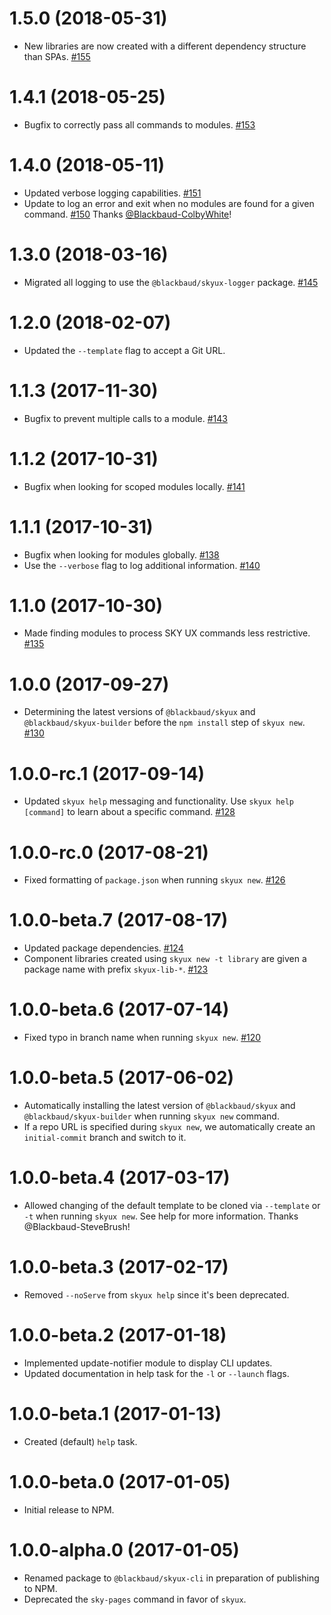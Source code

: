# 1.5.0 (2018-05-31)

- New libraries are now created with a different dependency structure than SPAs. [#155](https://github.com/blackbaud/skyux-cli/pull/155)

# 1.4.1 (2018-05-25)

- Bugfix to correctly pass all commands to modules. [#153](https://github.com/blackbaud/skyux-cli/pull/153)

# 1.4.0 (2018-05-11)

- Updated verbose logging capabilities. [#151](https://github.com/blackbaud/skyux-cli/pull/151)
- Update to log an error and exit when no modules are found for a given command. [#150](https://github.com/blackbaud/skyux-cli/pull/150) Thanks [@Blackbaud-ColbyWhite](https://github.com/Blackbaud-ColbyWhite)!

# 1.3.0 (2018-03-16)

- Migrated all logging to use the `@blackbaud/skyux-logger` package. [#145](https://github.com/blackbaud/skyux-builder/pull/145)

# 1.2.0 (2018-02-07)

- Updated the `--template` flag to accept a Git URL.

# 1.1.3 (2017-11-30)

- Bugfix to prevent multiple calls to a module. [#143](https://github.com/blackbaud/skyux-cli/pull/143)

# 1.1.2 (2017-10-31)

- Bugfix when looking for scoped modules locally. [#141](https://github.com/blackbaud/skyux-cli/pull/141)

# 1.1.1 (2017-10-31)

- Bugfix when looking for modules globally. [#138](https://github.com/blackbaud/skyux-cli/pull/138)
- Use the `--verbose` flag to log additional information. [#140](https://github.com/blackbaud/skyux-cli/pull/140)

# 1.1.0 (2017-10-30)

- Made finding modules to process SKY UX commands less restrictive. [#135](https://github.com/blackbaud/skyux-cli/pull/135)

# 1.0.0 (2017-09-27)

- Determining the latest versions of `@blackbaud/skyux` and `@blackbaud/skyux-builder` before the `npm install` step of `skyux new`. [#130](https://github.com/blackbaud/skyux-cli/pull/130)

# 1.0.0-rc.1 (2017-09-14)

- Updated `skyux help` messaging and functionality.  Use `skyux help [command]` to learn about a specific command. [#128](https://github.com/blackbaud/skyux-cli/pull/128)

# 1.0.0-rc.0 (2017-08-21)

- Fixed formatting of `package.json` when running `skyux new`. [#126](https://github.com/blackbaud/skyux-cli/pull/126)

# 1.0.0-beta.7 (2017-08-17)

- Updated package dependencies. [#124](https://github.com/blackbaud/skyux-cli/pull/124)
- Component libraries created using `skyux new -t library` are given a package name with prefix `skyux-lib-*`. [#123](https://github.com/blackbaud/skyux-cli/pull/123)

# 1.0.0-beta.6 (2017-07-14)

- Fixed typo in branch name when running `skyux new`. [#120](https://github.com/blackbaud/skyux-cli/pull/120)

# 1.0.0-beta.5 (2017-06-02)

- Automatically installing the latest version of `@blackbaud/skyux` and `@blackbaud/skyux-builder` when running `skyux new` command.
- If a repo URL is specified during `skyux new`, we automatically create an `initial-commit` branch and switch to it.

# 1.0.0-beta.4 (2017-03-17)

- Allowed changing of the default template to be cloned via `--template` or `-t` when running `skyux new`.  See help for more information.  Thanks @Blackbaud-SteveBrush!

# 1.0.0-beta.3 (2017-02-17)

- Removed `--noServe` from `skyux help` since it's been deprecated.

# 1.0.0-beta.2 (2017-01-18)

- Implemented update-notifier module to display CLI updates.
- Updated documentation in help task for the `-l` or `--launch` flags.

# 1.0.0-beta.1 (2017-01-13)

- Created (default) `help` task.

# 1.0.0-beta.0 (2017-01-05)

- Initial release to NPM.

# 1.0.0-alpha.0 (2017-01-05)

- Renamed package to `@blackbaud/skyux-cli` in preparation of publishing to NPM.
- Deprecated the `sky-pages` command in favor of `skyux`.
